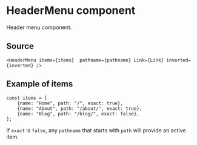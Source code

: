 # HeaderMenu component

Header menu component.

## Source

    <HeaderMenu items={items}  pathname={pathname} Link={Link} inverted={inverted} />

## Example of items

    const items = [
        {name: "Home", path: "/", exact: true},
        {name: "About", path: "/about/", exact: true},
        {name: "Blog", path: "/blog/", exact: false},
    ];

If `exact` is `false`, any `pathname` that starts with `path` will provide an active item.
